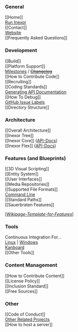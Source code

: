 ### General
[[Home]]  
[Run Inexor](https://github.com/inexorgame/code/wiki/Run-Inexor)  
[[Contact]]  
[Website](https://inexor.org)  
[[Frequently Asked Questions]]  

### Development

[[Build]]  
[[Platform Support]]  
[Milestones](https://github.com/inexorgame/code/milestones) / [~~Changelog~~](https://github.com/inexorgame/code/blob/master/changelog.md)  
[[How to Contribute Code]]  
[[Recruiting]]  
[[Coding Standards]]  
[Generating API Documentation](Documentation)  
[[How To Debug]]  
[GitHub Issue Labels](https://github.com/inexorgame/code/wiki/Github-Issues)  
[[Directory Structure]]


### Architecture

[[Overall Architecture]]  
[[Inexor Tree]]  
[[Inexor Core]] ([API-Docs](https://docs.inexor.org/core/index.html))  
[[Inexor Flex]] ([API-Docs](https://docs.inexor.org/flex/index.html))  

### Features (and Blueprints)
[[3D Visual Scripting]]  
[[Entity System]]  
[[User Interfaces]]  
[[Media Repositories]]  
[[Supported File Formats]]  
[Command Line](https://github.com/inexorgame/inexor-core/wiki/Command-Line-Options-And-Commands)  
[[Standard Paths]]  
[[Sauerbraten Features]]  

[[*Wikipage-Template-for-Features*](https://github.com/inexorgame/inexor-core/wiki/Template-Feature)]  

### Tools

Continuous Integration For...  
[Linux](https://travis-ci.org/inexorgame/code) | [Windows](https://ci.appveyor.com/project/inexorgame/code)  
[Kanboard](https://waffle.io/inexorgame/code)   
[[Other Tools]]  

### Content Management
[[How to Contribute Content]]  
[[License Policy]]  
[[Inclusion Standard]]  
[[Free Sources]]  

### Other
[[Code of Conduct]]  
[Other Related Projects](https://github.com/inexorgame/inexor-core/wiki/Other-Projects)  
[[How to host a server]]  
